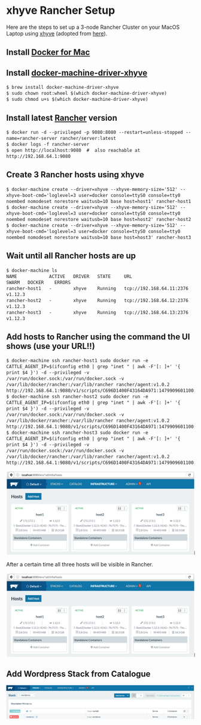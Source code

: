 # xhyve Rancher Setup

Here are the steps to set up a 3-node Rancher Cluster on your MacOS Laptop using [xhyve](https://github.com/mist64/xhyve) (adopted from [here](https://gist.github.com/axnux/09dc375d71398cbbee44ebd23ba35a08)).

## Install [Docker for Mac](https://docs.docker.com/docker-for-mac/)

## Install [docker-machine-driver-xhyve](https://github.com/zchee/docker-machine-driver-xhyve)

```hcl
$ brew install docker-machine-driver-xhyve 
$ sudo chown root:wheel $(which docker-machine-driver-xhyve)
$ sudo chmod u+s $(which docker-machine-driver-xhyve)
```
## Install latest [Rancher](http://rancher.com) version

```hcl
$ docker run -d --privileged -p 9080:8080 --restart=unless-stopped --name=rancher-server rancher/server:latest
$ docker logs -f rancher-server
$ open http://localhost:9080  #  also reachable at http://192.168.64.1:9080 
```
## Create 3 Rancher hosts using xhyve

```hcl
$ docker-machine create --driver=xhyve --xhyve-memory-size='512' --xhyve-boot-cmd='loglevel=3 user=docker console=ttyS0 console=tty0 noembed nomodeset norestore waitusb=10 base host=host1' rancher-host1 
$ docker-machine create --driver=xhyve --xhyve-memory-size='512' --xhyve-boot-cmd='loglevel=3 user=docker console=ttyS0 console=tty0 noembed nomodeset norestore waitusb=10 base host=host2' rancher-host2 
$ docker-machine create --driver=xhyve --xhyve-memory-size='512' --xhyve-boot-cmd='loglevel=3 user=docker console=ttyS0 console=tty0 noembed nomodeset norestore waitusb=10 base host=host3' rancher-host3
```

## Wait until all Rancher hosts are up  

```hcl
$ docker-machine ls
NAME            ACTIVE   DRIVER   STATE     URL                        SWARM   DOCKER    ERRORS
rancher-host1   -        xhyve    Running   tcp://192.168.64.11:2376           v1.12.3
rancher-host2   -        xhyve    Running   tcp://192.168.64.12:2376           v1.12.3
rancher-host3   -        xhyve    Running   tcp://192.168.64.13:2376           v1.12.3
```

## Add hosts to Rancher using the command the UI shows (use your URL!!)

```hcl
$ docker-machine ssh rancher-host1 sudo docker run -e CATTLE_AGENT_IP=$(ifconfig eth0 | grep "inet " | awk -F'[: ]+' '{ print $4 }') -d --privileged -v /var/run/docker.sock:/var/run/docker.sock -v /var/lib/docker/rancher:/var/lib/rancher rancher/agent:v1.0.2 http://192.168.64.1:9080/v1/scripts/C696D1400F43164DA971:1479909601100:ggFpLItZz1tvk0XP34RfuaJ8YfM
$ docker-machine ssh rancher-host2 sudo docker run -e CATTLE_AGENT_IP=$(ifconfig eth0 | grep "inet " | awk -F'[: ]+' '{ print $4 }') -d --privileged -v /var/run/docker.sock:/var/run/docker.sock -v /var/lib/docker/rancher:/var/lib/rancher rancher/agent:v1.0.2 http://192.168.64.1:9080/v1/scripts/C696D1400F43164DA971:1479909601100:ggFpLItZz1tvk0XP34RfuaJ8YfM
$ docker-machine ssh rancher-host3 sudo docker run -e CATTLE_AGENT_IP=$(ifconfig eth0 | grep "inet " | awk -F'[: ]+' '{ print $4 }') -d --privileged -v /var/run/docker.sock:/var/run/docker.sock -v /var/lib/docker/rancher:/var/lib/rancher rancher/agent:v1.0.2 http://192.168.64.1:9080/v1/scripts/C696D1400F43164DA971:1479909601100:ggFpLItZz1tvk0XP34RfuaJ8YfM
```

![Add Host](./images/addhost.png)

After a certain time all three hosts will be visible in Rancher.

![Add Host](./images/hosts.png)


## Add Wordpress Stack from Catalogue

![Add Host](./images/wordpress.png)
